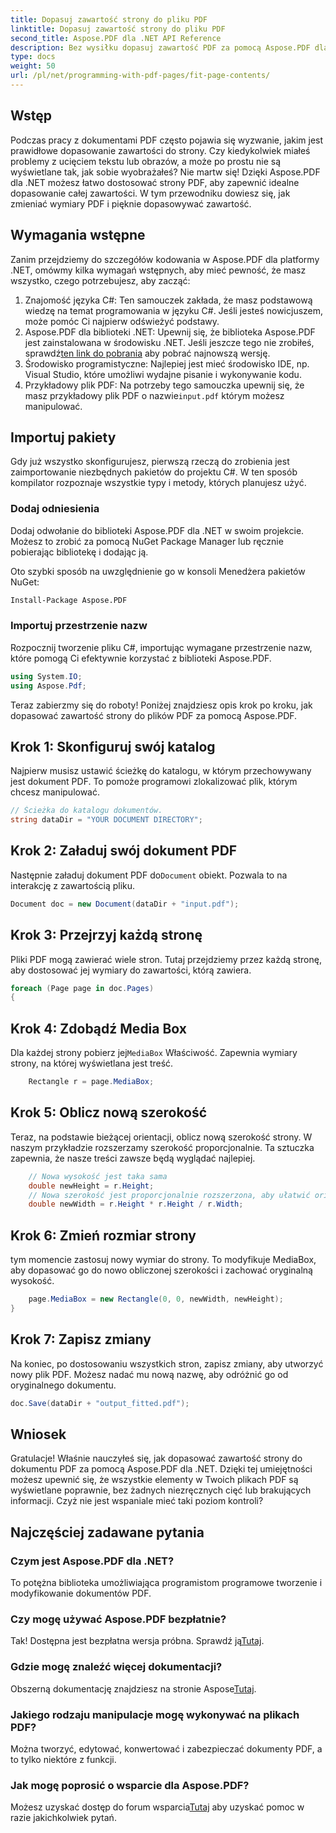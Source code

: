 ```yaml
---
title: Dopasuj zawartość strony do pliku PDF
linktitle: Dopasuj zawartość strony do pliku PDF
second_title: Aspose.PDF dla .NET API Reference
description: Bez wysiłku dopasuj zawartość PDF za pomocą Aspose.PDF dla .NET. Ten przewodnik zapewnia szczegółowe, krok po kroku podejście do uzyskania optymalnego układu strony.
type: docs
weight: 50
url: /pl/net/programming-with-pdf-pages/fit-page-contents/
---
```

## Wstęp

Podczas pracy z dokumentami PDF często pojawia się wyzwanie, jakim jest prawidłowe dopasowanie zawartości do strony. Czy kiedykolwiek miałeś problemy z ucięciem tekstu lub obrazów, a może po prostu nie są wyświetlane tak, jak sobie wyobrażałeś? Nie martw się! Dzięki Aspose.PDF dla .NET możesz łatwo dostosować strony PDF, aby zapewnić idealne dopasowanie całej zawartości. W tym przewodniku dowiesz się, jak zmieniać wymiary PDF i pięknie dopasowywać zawartość.

## Wymagania wstępne

Zanim przejdziemy do szczegółów kodowania w Aspose.PDF dla platformy .NET, omówmy kilka wymagań wstępnych, aby mieć pewność, że masz wszystko, czego potrzebujesz, aby zacząć:

1. Znajomość języka C#: Ten samouczek zakłada, że masz podstawową wiedzę na temat programowania w języku C#. Jeśli jesteś nowicjuszem, może pomóc Ci najpierw odświeżyć podstawy.
2.  Aspose.PDF dla biblioteki .NET: Upewnij się, że biblioteka Aspose.PDF jest zainstalowana w środowisku .NET. Jeśli jeszcze tego nie zrobiłeś, sprawdź[ten link do pobrania](https://releases.aspose.com/pdf/net/) aby pobrać najnowszą wersję.
3. Środowisko programistyczne: Najlepiej jest mieć środowisko IDE, np. Visual Studio, które umożliwi wydajne pisanie i wykonywanie kodu.
4.  Przykładowy plik PDF: Na potrzeby tego samouczka upewnij się, że masz przykładowy plik PDF o nazwie`input.pdf` którym możesz manipulować.

## Importuj pakiety

Gdy już wszystko skonfigurujesz, pierwszą rzeczą do zrobienia jest zaimportowanie niezbędnych pakietów do projektu C#. W ten sposób kompilator rozpoznaje wszystkie typy i metody, których planujesz użyć.

### Dodaj odniesienia

Dodaj odwołanie do biblioteki Aspose.PDF dla .NET w swoim projekcie. Możesz to zrobić za pomocą NuGet Package Manager lub ręcznie pobierając bibliotekę i dodając ją.

Oto szybki sposób na uwzględnienie go w konsoli Menedżera pakietów NuGet:

```bash
Install-Package Aspose.PDF
```

### Importuj przestrzenie nazw

Rozpocznij tworzenie pliku C#, importując wymagane przestrzenie nazw, które pomogą Ci efektywnie korzystać z biblioteki Aspose.PDF.

```csharp
using System.IO;
using Aspose.Pdf;
```

Teraz zabierzmy się do roboty! Poniżej znajdziesz opis krok po kroku, jak dopasować zawartość strony do plików PDF za pomocą Aspose.PDF.

## Krok 1: Skonfiguruj swój katalog

Najpierw musisz ustawić ścieżkę do katalogu, w którym przechowywany jest dokument PDF. To pomoże programowi zlokalizować plik, którym chcesz manipulować.

```csharp
// Ścieżka do katalogu dokumentów.
string dataDir = "YOUR DOCUMENT DIRECTORY";
```

## Krok 2: Załaduj swój dokument PDF

 Następnie załaduj dokument PDF do`Document` obiekt. Pozwala to na interakcję z zawartością pliku.

```csharp
Document doc = new Document(dataDir + "input.pdf");
```

## Krok 3: Przejrzyj każdą stronę

Pliki PDF mogą zawierać wiele stron. Tutaj przejdziemy przez każdą stronę, aby dostosować jej wymiary do zawartości, którą zawiera.

```csharp
foreach (Page page in doc.Pages)
{
```

## Krok 4: Zdobądź Media Box

 Dla każdej strony pobierz jej`MediaBox` Właściwość. Zapewnia wymiary strony, na której wyświetlana jest treść.

```csharp
    Rectangle r = page.MediaBox;
```

## Krok 5: Oblicz nową szerokość

Teraz, na podstawie bieżącej orientacji, oblicz nową szerokość strony. W naszym przykładzie rozszerzamy szerokość proporcjonalnie. Ta sztuczka zapewnia, że nasze treści zawsze będą wyglądać najlepiej.

```csharp
    // Nowa wysokość jest taka sama
    double newHeight = r.Height;
    // Nowa szerokość jest proporcjonalnie rozszerzona, aby ułatwić orientację poziomą
    double newWidth = r.Height * r.Height / r.Width;
```

## Krok 6: Zmień rozmiar strony

tym momencie zastosuj nowy wymiar do strony. To modyfikuje MediaBox, aby dopasować go do nowo obliczonej szerokości i zachować oryginalną wysokość.

```csharp
    page.MediaBox = new Rectangle(0, 0, newWidth, newHeight);
}
```

## Krok 7: Zapisz zmiany

Na koniec, po dostosowaniu wszystkich stron, zapisz zmiany, aby utworzyć nowy plik PDF. Możesz nadać mu nową nazwę, aby odróżnić go od oryginalnego dokumentu.

```csharp
doc.Save(dataDir + "output_fitted.pdf");
```

## Wniosek

Gratulacje! Właśnie nauczyłeś się, jak dopasować zawartość strony do dokumentu PDF za pomocą Aspose.PDF dla .NET. Dzięki tej umiejętności możesz upewnić się, że wszystkie elementy w Twoich plikach PDF są wyświetlane poprawnie, bez żadnych niezręcznych cięć lub brakujących informacji. Czyż nie jest wspaniale mieć taki poziom kontroli?

## Najczęściej zadawane pytania

### Czym jest Aspose.PDF dla .NET?
To potężna biblioteka umożliwiająca programistom programowe tworzenie i modyfikowanie dokumentów PDF.

### Czy mogę używać Aspose.PDF bezpłatnie?
 Tak! Dostępna jest bezpłatna wersja próbna. Sprawdź ją[Tutaj](https://releases.aspose.com/).

### Gdzie mogę znaleźć więcej dokumentacji?
 Obszerną dokumentację znajdziesz na stronie Aspose[Tutaj](https://reference.aspose.com/pdf/net/).

### Jakiego rodzaju manipulacje mogę wykonywać na plikach PDF?
Można tworzyć, edytować, konwertować i zabezpieczać dokumenty PDF, a to tylko niektóre z funkcji.

### Jak mogę poprosić o wsparcie dla Aspose.PDF?
 Możesz uzyskać dostęp do forum wsparcia[Tutaj](https://forum.aspose.com/c/pdf/10) aby uzyskać pomoc w razie jakichkolwiek pytań.
